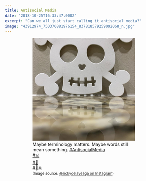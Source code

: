 ```yaml
---
title: Antisocial Media
date: "2018-10-25T16:33:47.000Z"
excerpt: "Can we all just start calling it antisocial media?"
image: "43912974_750370881976154_837818579259092068_n.jpg"
---
```


<div style="max-width: 408px; margin: 0 auto"><figure>
<img src="43912974_750370881976154_837818579259092068_n.jpg"
     alt="antisocial media" /><br />
<figcaption style="font-style: normal">
 Maybe terminology matters. Maybe words still mean something. <a href="https://www.instagram.com/explore/tags/antisocialmedia/">#AntisocialMedia</a><br />
<a href="https://www.instagram.com/explore/tags/%E2%98%A0%EF%B8%8F/">#☠️</a><br />
<a href="https://www.instagram.com/explore/tags/%F0%9F%8F%B4/">#🏴</a><br />
<a href="https://www.instagram.com/explore/tags/%F0%9F%8F%B4%E2%98%A0%EF%B8%8F/">#🏴☠</a><br />
<small>(Image source: <a href="https://www.instagram.com/p/BpXOob3B8t0/">@rickydelaveaga on Instagram</a>)</small>
</figcaption>
</figure></div>